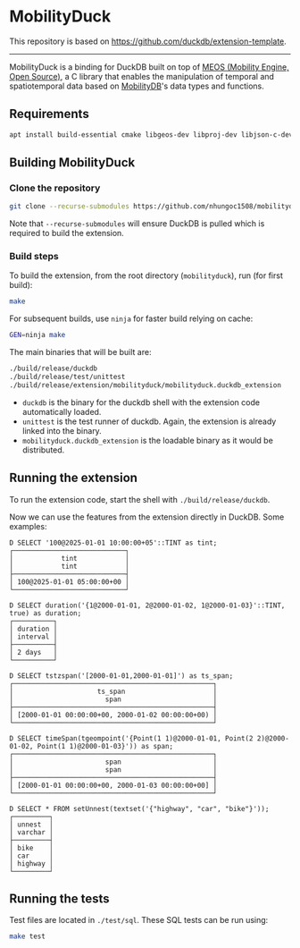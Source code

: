 # MobilityDuck

This repository is based on https://github.com/duckdb/extension-template.

---

MobilityDuck is a binding for DuckDB built on top of [MEOS (Mobility Engine, Open Source)](https://libmeos.org/), a C library that enables the manipulation of temporal and spatiotemporal data based on [MobilityDB](https://mobilitydb.com/)'s data types and functions.

## Requirements
```sh
apt install build-essential cmake libgeos-dev libproj-dev libjson-c-dev libgsl-dev
```

## Building MobilityDuck
### Clone the repository
```sh
git clone --recurse-submodules https://github.com/nhungoc1508/mobilityduck.git
```
Note that `--recurse-submodules` will ensure DuckDB is pulled which is required to build the extension.

### Build steps
To build the extension, from the root directory (`mobilityduck`), run (for first build):
```sh
make
```

For subsequent builds, use `ninja` for faster build relying on cache:
```sh
GEN=ninja make
```
The main binaries that will be built are:
```sh
./build/release/duckdb
./build/release/test/unittest
./build/release/extension/mobilityduck/mobilityduck.duckdb_extension
```
- `duckdb` is the binary for the duckdb shell with the extension code automatically loaded.
- `unittest` is the test runner of duckdb. Again, the extension is already linked into the binary.
- `mobilityduck.duckdb_extension` is the loadable binary as it would be distributed.

## Running the extension
To run the extension code, start the shell with `./build/release/duckdb`.

Now we can use the features from the extension directly in DuckDB. Some examples:
```
D SELECT '100@2025-01-01 10:00:00+05'::TINT as tint;
┌────────────────────────────┐
│            tint            │
│            tint            │
├────────────────────────────┤
│ 100@2025-01-01 05:00:00+00 │
└────────────────────────────┘

D SELECT duration('{1@2000-01-01, 2@2000-01-02, 1@2000-01-03}'::TINT, true) as duration;
┌──────────┐
│ duration │
│ interval │
├──────────┤
│ 2 days   │
└──────────┘

D SELECT tstzspan('[2000-01-01,2000-01-01]') as ts_span;
┌──────────────────────────────────────────────────┐
│                     ts_span                      │
│                       span                       │
├──────────────────────────────────────────────────┤
│ [2000-01-01 00:00:00+00, 2000-01-02 00:00:00+00) │
└──────────────────────────────────────────────────┘

D SELECT timeSpan(tgeompoint('{Point(1 1)@2000-01-01, Point(2 2)@2000-01-02, Point(1 1)@2000-01-03}')) as span;
┌──────────────────────────────────────────────────┐
│                       span                       │
│                       span                       │
├──────────────────────────────────────────────────┤
│ [2000-01-01 00:00:00+00, 2000-01-03 00:00:00+00] │
└──────────────────────────────────────────────────┘

D SELECT * FROM setUnnest(textset('{"highway", "car", "bike"}'));
┌─────────┐
│ unnest  │
│ varchar │
├─────────┤
│ bike    │
│ car     │
│ highway │
└─────────┘
```

## Running the tests
Test files are located in `./test/sql`. These SQL tests can be run using:
```sh
make test
```
